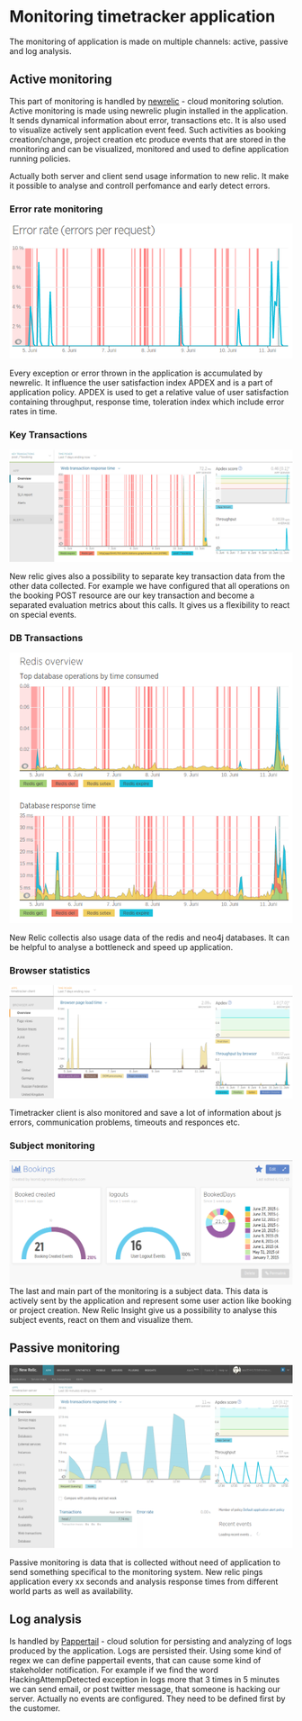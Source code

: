 # Monitoring timetracker application

The monitoring of application is made on multiple channels: active, passive and log analysis.

## Active monitoring

This part of monitoring is handled by [newrelic](newrelic.com) - cloud monitoring solution.
Active monitoring is made using newrelic plugin installed in the application. It sends dynamical information about error, transactions etc.
It is also used to visualize actively sent application event feed. Such activities as booking creation/change, project creation etc 
produce events that are stored in the monitoring and can be visualized, monitored and used to define application running policies.

Actually both server and client send usage information to new relic. It make it possible to analyse and controll perfomance and early detect errors.

### Error rate monitoring

![newrelic_error_rate.png](newrelic_error_rate.png)

Every exception or error thrown in the application is accumulated by newrelic. It influence the user satisfaction index APDEX and is a part of application policy.
APDEX is used to get a relative value of user satisfaction containing throughput, response time, toleration index which include error rates in time.

### Key Transactions

![new_relic_webtransactions.png](new_relic_webtransactions.png)

New relic gives also a possibility to separate key transaction data from the other data collected. For example we have configured that all operations
on the booking POST resource are our key transaction and become a separated evaluation metrics about this calls. It gives us a flexibility to react on special events.

### DB Transactions

![newrelic_redis.png](newrelic_redis.png)

New Relic collectis also usage data of the redis and neo4j databases. It can be helpful to analyse a bottleneck and speed up application.

### Browser statistics
![newrelic_browser.png](newrelic_browser.png)

Timetracker client is also monitored and save a lot of information about js errors, communication problems, timeouts and responces etc.

### Subject monitoring
![newrelic_insight.png](newrelic_insight.png)
The last and main part of the monitoring is a subject data. This data is actively sent by the application and represent some user action like booking or project creation.
New Relic Insight give us a possibility to analyse this subject events, react on them and visualize them.

## Passive monitoring

![newrelic_responsetime.png](newrelic_responsetime.png)

Passive monitoring is data that is collected without need of application to send something specifical to the monitoring system.
New relic pings application every xx seconds and analysis response times from different world parts as well as availability.

## Log analysis
Is handled by [Pappertail](pappertail.com) - cloud solution for persisting and analyzing of logs produced by the application.
Logs are persisted their. Using some kind of regex we can define pappertail events, that can cause some kind of stakeholder notification.
For example if we find the word HackingAttempDetected exception in logs more that 3 times in 5 minutes we can send email, or post twitter message, that someone is hacking our server.
Actually no events are configured. They need to be defined first by the customer.